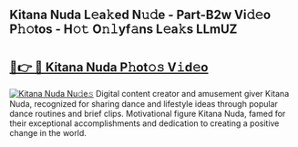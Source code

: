 ## Kitana Nuda L𝚎a𝚔ed N𝚞𝚍e - Part-B2w Vi𝚍𝚎o P𝚑𝚘tos - H𝚘𝚝 O𝚗𝚕yf𝚊ns L𝚎a𝚔s LLmUZ

# <h2><a href="http://kf8e4kk.oniu.top/?m=Kitana+Nuda">🔗👉 🔴 Kitana Nuda P𝚑ot𝚘𝚜 V𝚒d𝚎o</a></h2>

[![Kitana Nuda Nu𝚍e𝚜](https://i.imgur.com/0qMVB7G.gif)](http://kf8e4kk.oniu.top/?m=Kitana+Nuda)
Digital content creator and amusement giver Kitana Nuda, recognized for sharing dance and lifestyle ideas through popular dance routines and brief clips. Motivational figure Kitana Nuda, famed for their exceptional accomplishments and dedication to creating a positive change in the world.  
